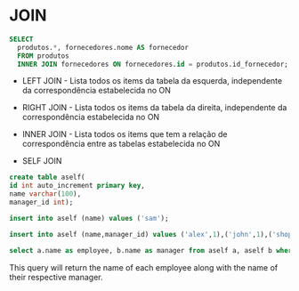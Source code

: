 # JOIN

```sql
SELECT
  produtos.*, fornecedores.nome AS fornecedor
  FROM produtos
  INNER JOIN fornecedores ON fornecedores.id = produtos.id_fornecedor;
 ```
 
 - LEFT JOIN - Lista todos os items da tabela da esquerda, independente da correspondência estabelecida no ON
 - RIGHT JOIN - Lista todos os items da tabela da direita, independente da correspondência estabelecida no ON
 - INNER JOIN - Lista todos os items que tem a relação de correspondência entre as tabelas estabelecida no ON

- SELF JOIN
```sql
create table aself(
id int auto_increment primary key,
name varchar(100),
manager_id int);

insert into aself (name) values ('sam');

insert into aself (name,manager_id) values ('alex',1),('john',1),('shopia',2),('emma',2);

select a.name as employee, b.name as manager from aself a, aself b where a.manager_id = b.id;
```

This query will return the name of each employee along with the name of their respective manager.
